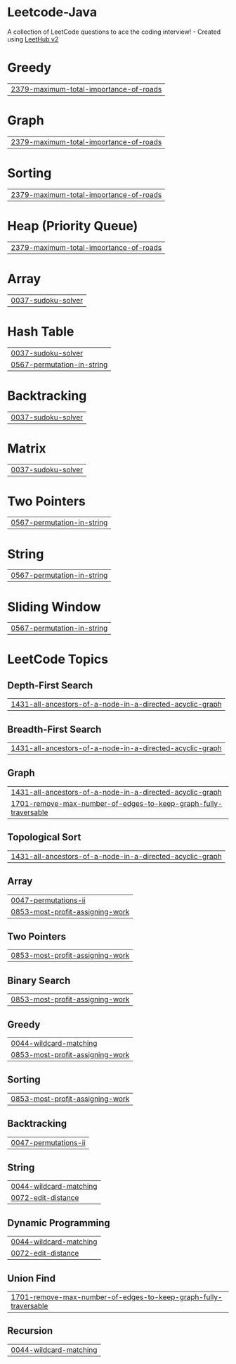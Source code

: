 # Leetcode-Java
A collection of LeetCode questions to ace the coding interview! - Created using [LeetHub v2](https://github.com/arunbhardwaj/LeetHub-2.0)


# Greedy
|  |
| ------- |
| [2379-maximum-total-importance-of-roads](https://github.com/shaileshkaliya/Leetcode-Java/tree/master/2379-maximum-total-importance-of-roads) |
# Graph
|  |
| ------- |
| [2379-maximum-total-importance-of-roads](https://github.com/shaileshkaliya/Leetcode-Java/tree/master/2379-maximum-total-importance-of-roads) |
# Sorting
|  |
| ------- |
| [2379-maximum-total-importance-of-roads](https://github.com/shaileshkaliya/Leetcode-Java/tree/master/2379-maximum-total-importance-of-roads) |
# Heap (Priority Queue)
|  |
| ------- |
| [2379-maximum-total-importance-of-roads](https://github.com/shaileshkaliya/Leetcode-Java/tree/master/2379-maximum-total-importance-of-roads) |
# Array
|  |
| ------- |
| [0037-sudoku-solver](https://github.com/shaileshkaliya/Leetcode-Java/tree/master/0037-sudoku-solver) |
# Hash Table
|  |
| ------- |
| [0037-sudoku-solver](https://github.com/shaileshkaliya/Leetcode-Java/tree/master/0037-sudoku-solver) |
| [0567-permutation-in-string](https://github.com/shaileshkaliya/Leetcode-Java/tree/master/0567-permutation-in-string) |
# Backtracking
|  |
| ------- |
| [0037-sudoku-solver](https://github.com/shaileshkaliya/Leetcode-Java/tree/master/0037-sudoku-solver) |
# Matrix
|  |
| ------- |
| [0037-sudoku-solver](https://github.com/shaileshkaliya/Leetcode-Java/tree/master/0037-sudoku-solver) |
# Two Pointers
|  |
| ------- |
| [0567-permutation-in-string](https://github.com/shaileshkaliya/Leetcode-Java/tree/master/0567-permutation-in-string) |
# String
|  |
| ------- |
| [0567-permutation-in-string](https://github.com/shaileshkaliya/Leetcode-Java/tree/master/0567-permutation-in-string) |
# Sliding Window
|  |
| ------- |
| [0567-permutation-in-string](https://github.com/shaileshkaliya/Leetcode-Java/tree/master/0567-permutation-in-string) |
<!---LeetCode Topics Start-->
# LeetCode Topics
## Depth-First Search
|  |
| ------- |
| [1431-all-ancestors-of-a-node-in-a-directed-acyclic-graph](https://github.com/shaileshkaliya/Leetcode-Java/tree/master/1431-all-ancestors-of-a-node-in-a-directed-acyclic-graph) |
## Breadth-First Search
|  |
| ------- |
| [1431-all-ancestors-of-a-node-in-a-directed-acyclic-graph](https://github.com/shaileshkaliya/Leetcode-Java/tree/master/1431-all-ancestors-of-a-node-in-a-directed-acyclic-graph) |
## Graph
|  |
| ------- |
| [1431-all-ancestors-of-a-node-in-a-directed-acyclic-graph](https://github.com/shaileshkaliya/Leetcode-Java/tree/master/1431-all-ancestors-of-a-node-in-a-directed-acyclic-graph) |
| [1701-remove-max-number-of-edges-to-keep-graph-fully-traversable](https://github.com/shaileshkaliya/Leetcode-Java/tree/master/1701-remove-max-number-of-edges-to-keep-graph-fully-traversable) |
## Topological Sort
|  |
| ------- |
| [1431-all-ancestors-of-a-node-in-a-directed-acyclic-graph](https://github.com/shaileshkaliya/Leetcode-Java/tree/master/1431-all-ancestors-of-a-node-in-a-directed-acyclic-graph) |
## Array
|  |
| ------- |
| [0047-permutations-ii](https://github.com/shaileshkaliya/Leetcode-Java/tree/master/0047-permutations-ii) |
| [0853-most-profit-assigning-work](https://github.com/shaileshkaliya/Leetcode-Java/tree/master/0853-most-profit-assigning-work) |
## Two Pointers
|  |
| ------- |
| [0853-most-profit-assigning-work](https://github.com/shaileshkaliya/Leetcode-Java/tree/master/0853-most-profit-assigning-work) |
## Binary Search
|  |
| ------- |
| [0853-most-profit-assigning-work](https://github.com/shaileshkaliya/Leetcode-Java/tree/master/0853-most-profit-assigning-work) |
## Greedy
|  |
| ------- |
| [0044-wildcard-matching](https://github.com/shaileshkaliya/Leetcode-Java/tree/master/0044-wildcard-matching) |
| [0853-most-profit-assigning-work](https://github.com/shaileshkaliya/Leetcode-Java/tree/master/0853-most-profit-assigning-work) |
## Sorting
|  |
| ------- |
| [0853-most-profit-assigning-work](https://github.com/shaileshkaliya/Leetcode-Java/tree/master/0853-most-profit-assigning-work) |
## Backtracking
|  |
| ------- |
| [0047-permutations-ii](https://github.com/shaileshkaliya/Leetcode-Java/tree/master/0047-permutations-ii) |
## String
|  |
| ------- |
| [0044-wildcard-matching](https://github.com/shaileshkaliya/Leetcode-Java/tree/master/0044-wildcard-matching) |
| [0072-edit-distance](https://github.com/shaileshkaliya/Leetcode-Java/tree/master/0072-edit-distance) |
## Dynamic Programming
|  |
| ------- |
| [0044-wildcard-matching](https://github.com/shaileshkaliya/Leetcode-Java/tree/master/0044-wildcard-matching) |
| [0072-edit-distance](https://github.com/shaileshkaliya/Leetcode-Java/tree/master/0072-edit-distance) |
## Union Find
|  |
| ------- |
| [1701-remove-max-number-of-edges-to-keep-graph-fully-traversable](https://github.com/shaileshkaliya/Leetcode-Java/tree/master/1701-remove-max-number-of-edges-to-keep-graph-fully-traversable) |
## Recursion
|  |
| ------- |
| [0044-wildcard-matching](https://github.com/shaileshkaliya/Leetcode-Java/tree/master/0044-wildcard-matching) |
<!---LeetCode Topics End-->